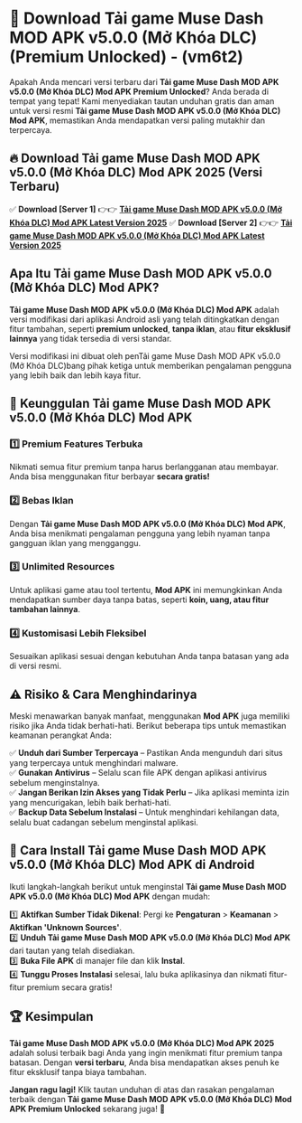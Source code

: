 

# 🎯 Download Tải game Muse Dash MOD APK v5.0.0 (Mở Khóa DLC) (Premium Unlocked) -  (vm6t2) 

Apakah Anda mencari versi terbaru dari **Tải game Muse Dash MOD APK v5.0.0 (Mở Khóa DLC) Mod APK Premium Unlocked**? Anda berada di tempat yang tepat! Kami menyediakan tautan unduhan gratis dan aman untuk versi resmi **Tải game Muse Dash MOD APK v5.0.0 (Mở Khóa DLC) Mod APK**, memastikan Anda mendapatkan versi paling mutakhir dan terpercaya.

## 🔥 Download Tải game Muse Dash MOD APK v5.0.0 (Mở Khóa DLC) Mod APK 2025 (Versi Terbaru)

✅ **Download [Server 1]** 👉👉 [**Tải game Muse Dash MOD APK v5.0.0 (Mở Khóa DLC) Mod APK Latest Version 2025**](https://apkcomod.com?title=Tải_game_Muse_Dash_MOD_APK_v5.0.0_(Mở_Khóa_DLC))  
✅ **Download [Server 2]** 👉👉 [**Tải game Muse Dash MOD APK v5.0.0 (Mở Khóa DLC) Mod APK Latest Version 2025**](https://apkcomod.com?title=Tải_game_Muse_Dash_MOD_APK_v5.0.0_(Mở_Khóa_DLC))  

## Apa Itu Tải game Muse Dash MOD APK v5.0.0 (Mở Khóa DLC) Mod APK?

**Tải game Muse Dash MOD APK v5.0.0 (Mở Khóa DLC) Mod APK** adalah versi modifikasi dari aplikasi Android asli yang telah ditingkatkan dengan fitur tambahan, seperti **premium unlocked**, **tanpa iklan**, atau **fitur eksklusif lainnya** yang tidak tersedia di versi standar.

Versi modifikasi ini dibuat oleh penTải game Muse Dash MOD APK v5.0.0 (Mở Khóa DLC)bang pihak ketiga untuk memberikan pengalaman pengguna yang lebih baik dan lebih kaya fitur.

## 🎯 Keunggulan Tải game Muse Dash MOD APK v5.0.0 (Mở Khóa DLC) Mod APK

### 1️⃣ Premium Features Terbuka
Nikmati semua fitur premium tanpa harus berlangganan atau membayar. Anda bisa menggunakan fitur berbayar **secara gratis!**

### 2️⃣ Bebas Iklan
Dengan **Tải game Muse Dash MOD APK v5.0.0 (Mở Khóa DLC) Mod APK**, Anda bisa menikmati pengalaman pengguna yang lebih nyaman tanpa gangguan iklan yang mengganggu.

### 3️⃣ Unlimited Resources
Untuk aplikasi game atau tool tertentu, **Mod APK** ini memungkinkan Anda mendapatkan sumber daya tanpa batas, seperti **koin, uang, atau fitur tambahan lainnya**.

### 4️⃣ Kustomisasi Lebih Fleksibel
Sesuaikan aplikasi sesuai dengan kebutuhan Anda tanpa batasan yang ada di versi resmi.

## ⚠️ Risiko & Cara Menghindarinya

Meski menawarkan banyak manfaat, menggunakan **Mod APK** juga memiliki risiko jika Anda tidak berhati-hati. Berikut beberapa tips untuk memastikan keamanan perangkat Anda:

✅ **Unduh dari Sumber Terpercaya** – Pastikan Anda mengunduh dari situs yang terpercaya untuk menghindari malware.  
✅ **Gunakan Antivirus** – Selalu scan file APK dengan aplikasi antivirus sebelum menginstalnya.  
✅ **Jangan Berikan Izin Akses yang Tidak Perlu** – Jika aplikasi meminta izin yang mencurigakan, lebih baik berhati-hati.  
✅ **Backup Data Sebelum Instalasi** – Untuk menghindari kehilangan data, selalu buat cadangan sebelum menginstal aplikasi.

## 📌 Cara Install Tải game Muse Dash MOD APK v5.0.0 (Mở Khóa DLC) Mod APK di Android

Ikuti langkah-langkah berikut untuk menginstal **Tải game Muse Dash MOD APK v5.0.0 (Mở Khóa DLC) Mod APK** dengan mudah:

1️⃣ **Aktifkan Sumber Tidak Dikenal**: Pergi ke **Pengaturan** > **Keamanan** > **Aktifkan 'Unknown Sources'**.  
2️⃣ **Unduh Tải game Muse Dash MOD APK v5.0.0 (Mở Khóa DLC) Mod APK** dari tautan yang telah disediakan.  
3️⃣ **Buka File APK** di manajer file dan klik **Instal**.  
4️⃣ **Tunggu Proses Instalasi** selesai, lalu buka aplikasinya dan nikmati fitur-fitur premium secara gratis!

## 🏆 Kesimpulan

**Tải game Muse Dash MOD APK v5.0.0 (Mở Khóa DLC) Mod APK 2025** adalah solusi terbaik bagi Anda yang ingin menikmati fitur premium tanpa batasan. Dengan **versi terbaru**, Anda bisa mendapatkan akses penuh ke fitur eksklusif tanpa biaya tambahan.

**Jangan ragu lagi!** Klik tautan unduhan di atas dan rasakan pengalaman terbaik dengan **Tải game Muse Dash MOD APK v5.0.0 (Mở Khóa DLC) Mod APK Premium Unlocked** sekarang juga! 🚀

